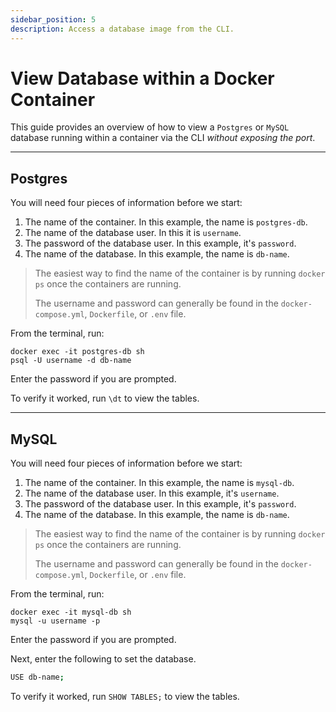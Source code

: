 ```yaml
---
sidebar_position: 5
description: Access a database image from the CLI.
---
```


# View Database within a Docker Container

This guide provides an overview of how to view a `Postgres` or `MySQL` database running within a container via the CLI *without exposing the port*.

---

## Postgres

You will need four pieces of information before we start:

1. The name of the container. In this example, the name is `postgres-db`.
2. The name of the database user. In this it is `username`.
3. The password of the database user. In this example, it's `password`.
4. The name of the database. In this example, the name is `db-name`.

> The easiest way to find the name of the container is by running `docker ps` once the containers are running. 
>
> The username and password can generally be found in the `docker-compose.yml`, `Dockerfile`, or `.env` file.

From the terminal, run:

```bs
docker exec -it postgres-db sh
psql -U username -d db-name
```

Enter the password if you are prompted.

To verify it worked, run `\dt` to view the tables.

---

## MySQL

You will need four pieces of information before we start:

1. The name of the container. In this example, the name is `mysql-db`.
2. The name of the database user. In this example, it's `username`.
3. The password of the database user. In this example, it's `password`.
4. The name of the database. In this example, the name is `db-name`.

> The easiest way to find the name of the container is by running `docker ps` once the containers are running.
>
> The username and password can generally be found in the `docker-compose.yml`, `Dockerfile`, or `.env` file.

From the terminal, run:

```bs
docker exec -it mysql-db sh
mysql -u username -p
```

Enter the password if you are prompted.

Next, enter the following to set the database.

```bash
USE db-name;
```

To verify it worked, run `SHOW TABLES;` to view the tables.
